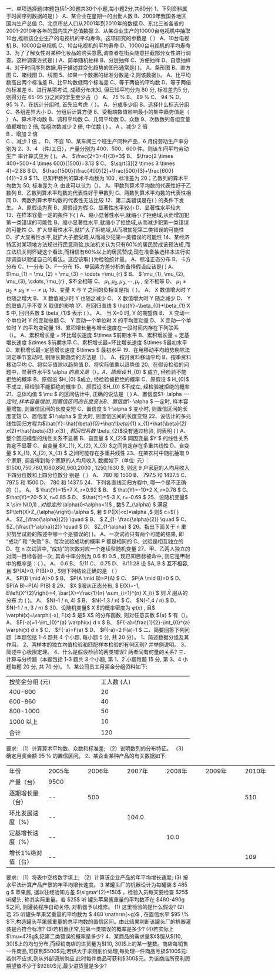 一、单项选择题(本题包括1-30题共30个小题,每小题2分,共60分)
 1、下列资料属于时间序列数据的是(    ）
 A、某企业在星期一的出勤人数
 B、2009年我国各地区国内生产总值
 C、北京市总人口从2001年到2010年的数据
 D、东北三省各省的2001-2010年各年的国内生产总值数据
 2、从某企业生产的10000台电视机中抽取10台,推断该企业生产的电视机的平均寿命。这项研究的参数是（    ）
 A、10台电视机
 B、10000台电视机
 C、10台电视机的平均寿命
 D、10000台电视机的平均寿命
 3、为了了解女性对某种化妆品的购买意愿,调查者在街头随意拦截部分女性进行调查。这种调查方式是(    )
 A、简单随机抽样
 B、分层抽样
 C、方便抽样
 D、自愿抽样
 4、对于时间序列数据,用于描述其变化趋势的图形通常是(     )。
 A、条形图
 B、直方图
 C、箱线图
 D、线图
 5、如果一个数据的标准分数是-2,则该数据()。
 A、比平均数高出两个标准差
 B、比平均数低两个标准差
 C、等于两倍的平均数
 D、等于两倍的标准差
 6、进行某项考试, 成绩分布末知, 但已知平均分为 80 分, 标准差为5 分, 则得分在 65-95 分之间的学生至少占（）
 A、  75 % 
 B、  89 % 
 C、  94 % 
 D、  95 % 
 7、在统计分组时, 首先应考虑（    ）。
 A、分成多少组
 B、选择什么标志分组
 C、各组差异大小
 D、分组后计算方便
 8、受极端数值影响最小的集中趋势值是（   ）
 A、算术平均数
 B、调和平均数
 C、几何平均数
 D、众数
 9、次数数列各组变量值都增加 2 倍, 每组次数减少 2 倍, 中位数 (   ) 。
  A  、减少 2 倍  
 B  、增加 2 倍  
 C  、减少 1 倍 。
 D、不变
 10、某车间三个班生产同种产品，6 月份劳动生产率分别为 2、3、4 （件/工日），产量分别为 400、500、600 件。则该车间平均劳动生产 率计算式应为 ( )。
 A、  $\frac{2+3+4}{3}=3$
 B、  $\frac{2 \times 400+500+4 \times 600}{1500}=3.13 $
 C、  $\sqrt[3]{2 \times 3 \times 4}=2.88 $
 D、  $\frac{1500}{\frac{400}{2}+\frac{500}{3}+\frac{600}{4}}=2.9 $
 11、已知甲数列的算术平均数为 100 , 标准差为 20；乙数列的算术平 均数为 50, 标准差为 9, 由此可以认为（）。
 A、甲数列算术平均数的代表性好于乙数列
 B、乙数列算术平均数的代表性好于甲数列
 C、两数列算术平均数的代表性相同
 D、两数列算术平均数的代表性无法比较
 12、第二类错误是在(     ) 的条件下发生。
 A、原假设为真
 B、原假设为假
 C、显著性水平较小
 D、显著性水平较大
 13、在样本容量一定的条件下(     )
 A、缩小显著性水平,就缩小了拒绝域,从而增加犯第一类错误的可能性
 B、缩小显著性水平,就缩小了拒绝域,从而减少犯第一类错误的可能性
 C、扩大显著性水平,就扩大了拒绝域,从而增加犯第二类错误的可能性
 D、扩大显著性水平,就扩大子接受域,从而减少犯第一类错误的可能性
 14、某经济特区对某项地方法规进行民意测验,执法机关认为只有60%的居民赞成该预法规,而立法机关则怀疑这个看法,而相信有60%以上的居民赞成,现在准备抽选样本进行实际调查以验证自己的看法。这应该取(          )为检验统计量。
 A、标准正态分布
 B、卡方分布 
 C、t一分布
 D、F一分布
 15、单因素方差分析的备择假设应该是(     )
 Α、$\mu_{1} = \mu_{2} = \mu_{3} = \cdots =\mu_{r} $
 B、 $ \mu_{1}, \mu_{2}, \mu_{3}, \cdots, \mu_{r} , 
$不全相等
 C、  $\mu_{1}, \mu_{2}, \mu_{3}, \cdots, \mu_{r}$ , 全不相等
 D、  $\mu_{1}\ne \mu_{2}\ne \mu_{3}\ne \cdots\ne \mu_{r}$
 16、变量  X  与  Y  之间的负相关是指（ ）。
 A、  X  数值增大时  Y  也随之增大
 B、  X  数值减少时  Y  也随之减少
 C、  X  数值增大时  Y  随之减少
 D、  Y  的取值几乎不受  X  取值的影响
 17、在回归直线 $ \hat{Y}=\beta_{0}+\beta_{1} X $ 中, 回归系数 $ \beta_{1}$  表示 (     ）。
 A、 当  X=0  时,  Y  的期望值
 B、  X  变动一个单位时  Y  的变动总额
 C、  Y  变动一个单位时  X  的平均变动量
 D、  X  变动一个单位时  Y  的平均变动量
 18、累积增长量与增长速度在一段时间内存在下列联系（）。
 A、累积增长量  =  环比增长速度  $\times  $前期水平
 B、累积增长量 = 定基增长速度  $\times  $前期水平
 C、累积增长最=环比增长速度    $\times  $最初水平
 D、累积增长最=定基增长速度   $\times  $  最初水平
 19、在用移动平均趋势剔除法测定季节变动时, 剔除长期趋势的方法是（）。
 A、按月资料移动平均
 B、按季资料移动平均
 C、将实际值除以趋势值
 D、将实际值乘以趋势值
 20、在假设检验的问题中，显著性水平$  \alpha  $的意义是（）。
 A、原假设$  H_{0} $ 成立, 经检验不能拒绝的概率
 B、原假设  $H_{0}  $成立, 经检验被拒绝的概率
 C、原假设 $ H_{0}$  不成立, 经检验不能拒绝的概率
 D、原假设  $H_{0}  $不成立, 经检验被拒绝的概率
 21、总体均值 $ \mu $ 的区间估计中, 正确的说法是（    )
 A、置信度$1-  \alpha  $一定时, 样本容量增加, 则置信区间的长度变长
 B、置信度$1-  \alpha $ 一定时, 样本容量增加, 则置信区间的长度变短
 C、置信度 $ 1-\alpha $ 变小时, 则置信区间的长度变短
 D、置信度  $1-\alpha $ 变大时, 则置信区间的长度变短
 22、设估计的多元线性回归方程为$\hat{Y}=\hat{\beta}_{0}+\hat{\beta}_{1} x_{1}+\hat{\beta}_{2} x_{2}+\hat{\beta}_{3} x_{3} , $若回归系数$ \beta_{2}$没有通过检验, 则表明 (  )
 A、整个回归模型的线性关系不显著
 B、自变量 $ X_{2}$  同因变最  $Y $ 的线性关系肯定不显著
 C、自变量  $X_{1}, X_{2}, X_{3}  $之间肯定存在多重共线性
 D、自变量 $ X_{1}, X_{2}, X_{3} $ 之间可能存在多重共线性
 23、在某农村中随机抽取 9 个家庭, 调査得到每个家庭的人均月收入 数据如下（单位: 元）：  $1500,750,780,1080,850,960,2000 , 1250,1630 $, 则这 9 户家庭的人均月收入下四分位数和上四分位数分 别是（   ）
 A、 780 和 1500
 B、  797.5  和  1437.5 
 C、  797.5  和 1500
 D、 780 和  1437.5 
 24、下列各直线回归方程中, 哪一个是不正确的（）。
 A、 $ \hat{Y}=15+7 X, r=0.92 $
 B、 $ \hat{Y}=-10+2 X, r=0.78 $
 C、  $\hat{Y}=20-5 X, r=0.85 $
 D、  $\hat{Y}=5-3 X, r=-0.69 $
 25、设随机变量$  X \sim N(0,1) $, 对给定的$  \alpha(0<\alpha<1)$ , 数$  Z_{\alpha} $ 满足  $P\left(X>Z_{\alpha}\right)=\alpha $, 若 $ P(|X|<c)=\alpha ,$ 则$  c=$(       )  
 A、  $Z_{\frac{\alpha}{2}} \quad $ 
 B、 $ Z_{1- \frac{\alpha}{2}} \quad  $
 C、  $Z_{\frac{1-\alpha}{2}} \quad  $
 D、  $Z_{1-\alpha} $
 26、指出下面关于  n  重贝努里试验的陈述中哪一个是错误的( )。
 A、一次试验只有两个可能的结果, 即 “成功” 和 “失败”
 B、每次试验成功的概率  P  都是相同的
 C、试验是相互独立的
 D、在  n  次试验中, “成功”的次数对应一个连续型随机变量
 27、甲、乙两人独立的对同一目标各射一次, 其命中率分别为  0.6  和  0.5 , 现已知目标被命中, 则它是甲射中的概率是：（     ）。
 A、  0.6 
 B、 5/11
 C、  0.75 
 D、  6/11 
 28 设  $A, B $ 互不相容, 且  $P(A)>0, P(B)>0 , $则下列结论正确的是  （      ）  
 A、  $P(B \mid A)>0 $
 B、  $P(A \mid B)=P(A) $
 C、  $P(A \mid B)=0 $
 D、  $P(A B)=P(A) P(B) $
 29、  $X  $服从正态分布, $ E(X)=-1, E\left(X^{2}\right)=4, \bar{X}=\frac{1}{n} \sum_{i=1}^{n} X_{i} $ 则  $\bar{X}$  服从的分布 为 ( )。
 A、  $N(-1 / n, 4) $
 B、  $N(-1,3 / n) $
 C、  $N(-1,4 / n) $
 D、  $N(-1 / n, 3 / n) $
 30、设随机变量$  X  $的概率密度为  $\varphi(x)$ , 且$  \varphi(x)=\varphi(-x), F(x) $ 是$  X$  的分布函数, 则对任意实数  ${a} $ 有（）。
 A、  $F(-a)=1-\int_{0}^{a} \varphi(x) d x $
 B、  $F(-a)=\frac{1}{2}-\int_{0}^{a} \varphi(x) d x $
 C、  $F(-a)=F(a) $
 D、  $F(-a)=2 F(a)-1 $
 二、简要回答下列问题（本题包括 1-4 题共 4 个小题, 每小题 5 分, 共 20 分）。
 1、简述数据分组及其作用。
 2、两样本的独立均值检验和匹配样本检验的有何区别? 并举例说明。
 3、简述中心极限定理。
 4、什么是假设检验的两类错误? 两者间有何量的关系?
 三、计算与分析题（本题包括 1-3 题共 3 个小题, 第 1、2 小题每题 15 分, 第 3、4 小题每题 20 分, 共 70 分)。
 1、某公司员工月奖金分组资料如下:
 <table data-lake-id="zXQYK" id="zXQYK" width-mode="contain" class="lake-table" style="width: 500px"><colgroup><col width="250"><col width="250"></colgroup><tbody><tr data-lake-id="u528449fa" id="u528449fa"><td data-lake-id="u838b8c6d" id="u838b8c6d">按奖金分组 (元)
 </td><td data-lake-id="u5e5a16c0" id="u5e5a16c0">工人数 (人)
 </td></tr><tr data-lake-id="uc000b72e" id="uc000b72e"><td data-lake-id="ue2cfdc51" id="ue2cfdc51">400-600
 </td><td data-lake-id="u49af0863" id="u49af0863">20
 </td></tr><tr data-lake-id="ucd08db3e" id="ucd08db3e"><td data-lake-id="uc78752f9" id="uc78752f9"> 600-860
 </td><td data-lake-id="u71ffd7d3" id="u71ffd7d3">40
 </td></tr><tr data-lake-id="u1f74f129" id="u1f74f129"><td data-lake-id="u407aa71c" id="u407aa71c">800-1000 
 </td><td data-lake-id="uf1026a3f" id="uf1026a3f">50
 </td></tr><tr data-lake-id="ub657337e" id="ub657337e"><td data-lake-id="u50ba3dce" id="u50ba3dce">1000 以上 
 </td><td data-lake-id="u11b0a525" id="u11b0a525">10
 </td></tr><tr data-lake-id="u045bd6fa" id="u045bd6fa"><td data-lake-id="u3ffe4485" id="u3ffe4485">合计
 </td><td data-lake-id="u26520592" id="u26520592">120
 </td></tr></tbody></table>要求:
 （1）计算算术平均数、众数和标准差;
 （2）说明数列的分布特征。
 （3）确定月奖金额  95 %  的置信区问。
 2、某企业某种产品的有关数据如下:
 <table data-lake-id="XtTkJ" id="XtTkJ" width-mode="contain" class="lake-table" style="width: 750px"><colgroup><col width="107"><col width="107"><col width="107"><col width="107"><col width="107"><col width="107"><col width="108"></colgroup><tbody><tr data-lake-id="u03fee7f5" id="u03fee7f5"><td data-lake-id="u4ed04bcb" id="u4ed04bcb" style="vertical-align: middle">年份
 </td><td data-lake-id="u80fd9252" id="u80fd9252" style="vertical-align: middle">2005年
 </td><td data-lake-id="u365e4966" id="u365e4966" style="vertical-align: middle">2006年
 </td><td data-lake-id="ubd7b64f4" id="ubd7b64f4" style="vertical-align: middle">2007年
 </td><td data-lake-id="udd551614" id="udd551614" style="vertical-align: middle">2008年
 </td><td data-lake-id="u3cb8520d" id="u3cb8520d" style="vertical-align: middle">2009年
 </td><td data-lake-id="u879c3963" id="u879c3963" style="vertical-align: middle">2010年
 </td></tr><tr data-lake-id="ua57c0a22" id="ua57c0a22"><td data-lake-id="u750caf4c" id="u750caf4c" style="vertical-align: middle">产量（台）
 </td><td data-lake-id="u016f61e1" id="u016f61e1" style="vertical-align: middle">9500
 </td><td data-lake-id="u39cc53cb" id="u39cc53cb" style="vertical-align: middle">

 </td><td data-lake-id="u66d49bb2" id="u66d49bb2" style="vertical-align: middle">

 </td><td data-lake-id="u21ee9339" id="u21ee9339" style="vertical-align: middle">

 </td><td data-lake-id="u1b026740" id="u1b026740" style="vertical-align: middle">

 </td><td data-lake-id="uf7337eed" id="uf7337eed" style="vertical-align: middle">

 </td></tr><tr data-lake-id="ue46f9c21" id="ue46f9c21"><td data-lake-id="ubeb449e2" id="ubeb449e2" style="vertical-align: middle">逐期增长量（台）
 </td><td data-lake-id="u2ae241fb" id="u2ae241fb" style="vertical-align: middle">--
 </td><td data-lake-id="udda02bf9" id="udda02bf9" style="vertical-align: middle">500
 </td><td data-lake-id="u6d21c070" id="u6d21c070" style="vertical-align: middle">

 </td><td data-lake-id="u610d59dd" id="u610d59dd" style="vertical-align: middle">

 </td><td data-lake-id="ub3da5064" id="ub3da5064" style="vertical-align: middle">

 </td><td data-lake-id="ua44c0443" id="ua44c0443" style="vertical-align: middle">510
 </td></tr><tr data-lake-id="udd7cb096" id="udd7cb096"><td data-lake-id="uad6033d9" id="uad6033d9" style="vertical-align: middle">环比发展速度（%）
 </td><td data-lake-id="u74c8abdd" id="u74c8abdd" style="vertical-align: middle">--
 </td><td data-lake-id="u0d132478" id="u0d132478" style="vertical-align: middle">

 </td><td data-lake-id="u649fba8a" id="u649fba8a" style="vertical-align: middle">104.0
 </td><td data-lake-id="u65dae4f4" id="u65dae4f4" style="vertical-align: middle">

 </td><td data-lake-id="uf93ab506" id="uf93ab506" style="vertical-align: middle">

 </td><td data-lake-id="u351202aa" id="u351202aa" style="vertical-align: middle">

 </td></tr><tr data-lake-id="ua62a86da" id="ua62a86da"><td data-lake-id="ue7a5ef7a" id="ue7a5ef7a" style="vertical-align: middle">定基增长速度（%）
 </td><td data-lake-id="ub21aafcc" id="ub21aafcc" style="vertical-align: middle">--
 </td><td data-lake-id="ubdd46d1b" id="ubdd46d1b" style="vertical-align: middle">

 </td><td data-lake-id="u565d2ee4" id="u565d2ee4" style="vertical-align: middle">

 </td><td data-lake-id="u5db7a15b" id="u5db7a15b" style="vertical-align: middle">10.0
 </td><td data-lake-id="ub97ed4e0" id="ub97ed4e0" style="vertical-align: middle">

 </td><td data-lake-id="ue6bbf8de" id="ue6bbf8de" style="vertical-align: middle">

 </td></tr><tr data-lake-id="u4da1efc0" id="u4da1efc0"><td data-lake-id="ue391af36" id="ue391af36" style="vertical-align: middle">增长1%绝对值（台）
 </td><td data-lake-id="ua9554cf7" id="ua9554cf7" style="vertical-align: middle">--
 </td><td data-lake-id="u228a8907" id="u228a8907" style="vertical-align: middle">

 </td><td data-lake-id="ua6607eca" id="ua6607eca" style="vertical-align: middle">

 </td><td data-lake-id="udd514a44" id="udd514a44" style="vertical-align: middle">

 </td><td data-lake-id="uf32251b6" id="uf32251b6" style="vertical-align: middle">

 </td><td data-lake-id="u71a907e3" id="u71a907e3" style="vertical-align: middle">109
 </td></tr></tbody></table>要求:
 （1）将表中空格数字填上;
 （2）计算该企业产品的年平均增长速度;
    (3) 按水平法计算产品产景的年平均增长速度。
 3 某罐头厂的机器设计为每罐装 $ 485 g $ 苹果酱, 据以往经验知方差  $\sigma^{2}=150$  。检验入员每天要检查 $25$ 听罐头, 称其实际重量。若 $25$ 听 罐头苹果酱重量的平均数不在 $480-490g $之间, 则灌装程序自动关停, 对机器予以维修。
 (1) 这里检验的是什么假设?
 (2）若 25 听罐头苹果奖重量的平均数为 $ 480 \mathrm{~g}$ , 在置信水平  $95 \%  $下,构造罐头苹果酱重量的总平均数的置信区间。由此结果判断该罐头厂的机器灌装是否符合标准?
 (3)若机器正常,犯第一类错误的概率是多少?
 (4)若实际上$\mu=478g$,犯第二类错误的概率是多少?
 4、某商品的需求量$X$服从$[10, 30]$上的均匀分布,而经销商店的进货量为$[10, 30]$上的某一整数。商店每销售一件商品,可获利$500$元;若供大于求则削价处理,每处理一件商品亏损$100$元:若供不应求,则从外部调剂供应,此时每件商品可获利$300$元。为该商店所获利润期望值不少于$9280$元,最少进货量是多少?
 ​

 